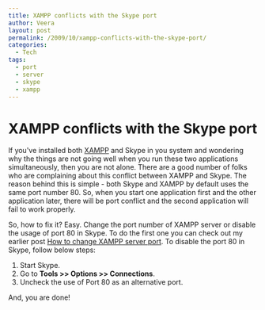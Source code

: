 ```yaml
---
title: XAMPP conflicts with the Skype port
author: Veera
layout: post
permalink: /2009/10/xampp-conflicts-with-the-skype-port/
categories:
  - Tech
tags:
  - port
  - server
  - skype
  - xampp
---
```

# XAMPP conflicts with the Skype port

If you've installed both [XAMPP][1] and Skype in you system and wondering why the things are not going well when you run these two applications simultaneously, then you are not alone. There are a good number of folks who are complaining about this conflict between XAMPP and Skype. The reason behind this is simple - both Skype and XAMPP by default uses the same port number 80. So, when you start one application first and the other application later, there will be port conflict and the second application will fail to work properly.

 [1]: http://veerasundar.com/blog/2009/07/xampp-apache-mysql-php-perl-environment-in-windows/ "XAMPP - Apache, MySQL, PHP, Perl environment in Windows"

So, how to fix it? Easy. Change the port number of XAMPP server or disable the usage of port 80 in Skype. To do the first one you can check out my earlier post [How to change XAMPP server port][2]. To disable the port 80 in Skype, follow below steps:

 [2]: http://veerasundar.com/blog/2009/07/how-to-change-xampp-server-port/ "How to change XAMPP server port?"

1.  Start Skype.
2.  Go to **Tools >> Options >> Connections**.
3.  Uncheck the use of Port 80 as an alternative port.

And, you are done!